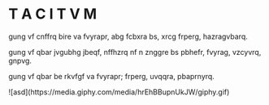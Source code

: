 <h1>T A C I T V M</h1>
<p>gung vf cnffrq bire va fvyrapr, abg fcbxra bs, xrcg frperg, hazragvbarq.</p>
<p>gung vf qbar jvgubhg jbeqf, nffhzrq nf n znggre bs pbhefr, fvyrag, vzcyvrq, gnpvg.</p>
<p>gung vf qbar be rkvfgf va fvyrapr; frperg, uvqqra, pbaprnyrq.</p>
![asd](https://media.giphy.com/media/hrEhBBupnUkJW/giphy.gif)



<!---
tacitvm/tacitvm is a ✨ special ✨ repository because its `README.md` (this file) appears on your GitHub profile.
You can click the Preview link to take a look at your changes.
--->

